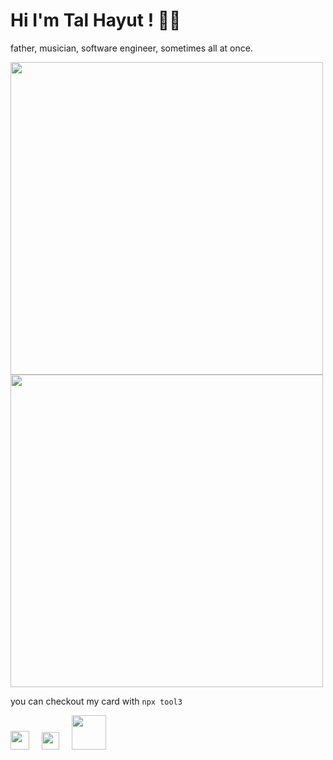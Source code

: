 # Hi I'm Tal Hayut ! 👋🏼
father, musician, software engineer, sometimes all at once.

<img src="https://github-profile-summary-cards.vercel.app/api/cards/profile-details?username=tool3&theme=monokai" width="500" />
<img src="https://wakatime.com/share/@01d1d52d-5fe4-4fbe-89ba-2ee401c977aa/85a9a932-e8e5-4431-949a-637f775591bc.svg" width="500"/>   

you can checkout my card with `npx tool3`

<div style="display: flex; align-items: flex-end; justify-content: flex-start;">
  <a href="https://github.com/tool3/repositories"><img src="./img/github.svg" width="30"/></a>
  <a href="https://linkedin.com/in/talhayut"><img src="./img/linkedin.svg" width="28" style="margin-left: 20px;"/></a>
  <a href="https://www.npmjs.com/~tool3"><img src="./img/npm.svg" width="55" style="margin-left: 20px;"/></a>
</div>   

